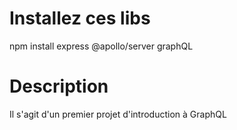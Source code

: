 # Installez ces libs

npm install express @apollo/server graphQL

# Description

Il s'agit d'un premier projet d'introduction à GraphQL 